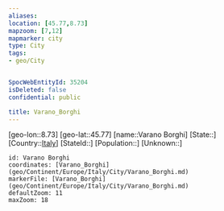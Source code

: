 ```yaml
---
aliases: 
location: [45.77,8.73]
mapzoom: [7,12] 
mapmarker: city 
type: City
tags:
- geo/City


SpocWebEntityId: 35204
isDeleted: false
confidential: public

title: Varano_Borghi
---
```

[geo-lon::8.73]
[geo-lat::45.77]
[name::Varano Borghi]
[State::]
[Country::[Italy](geo/Continent/Europe/Italy.md)]
[StateId::]
[Population::]
[Unknown::]


```leaflet
id: Varano Borghi
coordinates: [Varano_Borghi](geo/Continent/Europe/Italy/City/Varano_Borghi.md)
markerFile: [Varano_Borghi](geo/Continent/Europe/Italy/City/Varano_Borghi.md)
defaultZoom: 11 
maxZoom: 18
```


